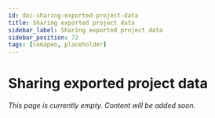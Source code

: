 ```yaml
---
id: doc-sharing-exported-project-data
title: Sharing exported project data 
sidebar_label: Sharing exported project data 
sidebar_position: 72
tags: [comapeo, placeholder]
---
```


# Sharing exported project data 

*This page is currently empty. Content will be added soon.*
